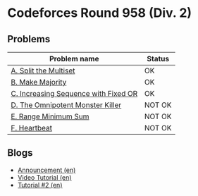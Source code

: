 # Codeforces Round 958 (Div. 2)

## Problems

|Problem name|Status|
|------------|---------|
| [A. Split the Multiset](problems/A._Split_the_Multiset.md)|OK|
| [B. Make Majority](problems/B._Make_Majority.md)|OK|
| [C. Increasing Sequence with Fixed OR](problems/C._Increasing_Sequence_with_Fixed_OR.md)|OK|
| [D. The Omnipotent Monster Killer](problems/D._The_Omnipotent_Monster_Killer.md)|NOT OK|
| [E. Range Minimum Sum](problems/E._Range_Minimum_Sum.md)|NOT OK|
| [F. Heartbeat](problems/F._Heartbeat.md)|NOT OK|
## Blogs

- [Announcement (en)](blogs/Announcement_(en).md)
- [Video Tutorial (en)](blogs/Video_Tutorial_(en).md)
- [Tutorial #2 (en)](blogs/Tutorial_2_(en).md)
